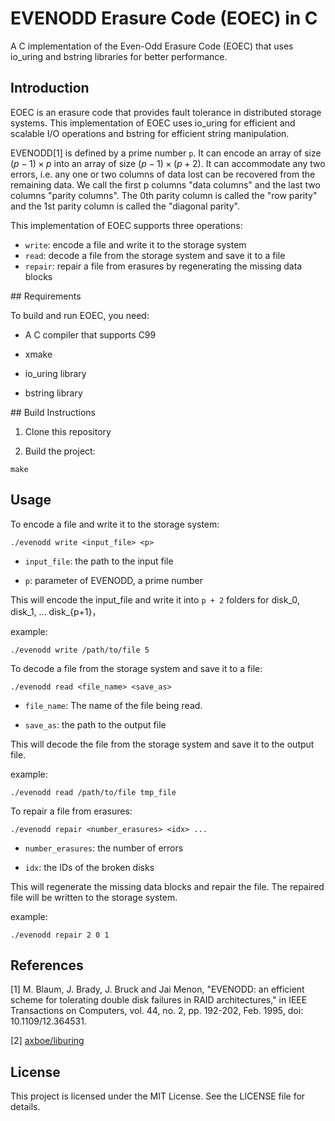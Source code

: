 # EVENODD Erasure Code (EOEC) in C

A C implementation of the Even-Odd Erasure Code (EOEC) that uses io_uring and bstring libraries for better performance.

## Introduction

EOEC is an erasure code that provides fault tolerance in distributed storage systems. This implementation of EOEC uses io_uring for efficient and scalable I/O operations and bstring for efficient string manipulation.

EVENODD[1] is defined by a prime number `p`. It can encode an array of size $(p-1) \times p$ into an array of size $(p-1) \times (p+2)$. It can accommodate any two errors, i.e. any one or two columns of data lost can be recovered from the remaining data. We call the first p columns "data columns" and the last two columns "parity columns". The 0th parity column is called the "row parity" and the 1st parity column is called the "diagonal parity".

This implementation of EOEC supports three operations:

- `write`: encode a file and write it to the storage system
- `read`: decode a file from the storage system and save it to a file
- `repair`: repair a file from erasures by regenerating the missing data blocks

## Requirements

To build and run EOEC, you need:

- A C compiler that supports C99
  
- xmake
  
- io_uring library
  
- bstring library
  

## Build Instructions

1. Clone this repository
  
2. Build the project:
  
  ```shell
  make
  ```
  

## Usage

To encode a file and write it to the storage system:

```shell
./evenodd write <input_file> <p>
```

- `input_file`: the path to the input file
  
- `p`: parameter of EVENODD, a prime number
  

This will encode the input_file and write it into `p + 2` folders for disk_0, disk_1, ... disk_{p+1}，

example:

```shell
./evenodd write /path/to/file 5
```

To decode a file from the storage system and save it to a file:

```shell
./evenodd read <file_name> <save_as>
```

- `file_name`: The name of the file being read.
  
- `save_as`: the path to the output file
  

This will decode the file from the storage system and save it to the output file.

example:

```shell
./evenodd read /path/to/file tmp_file
```

To repair a file from erasures:

```shell
./evenodd repair <number_erasures> <idx> ...
```

- `number_erasures`: the number of errors
  
- `idx`: the IDs of the broken disks
  

This will regenerate the missing data blocks and repair the file. The repaired file will be written to the storage system.

example:

```shell
./evenodd repair 2 0 1
```

## References

[1] M. Blaum, J. Brady, J. Bruck and Jai Menon, "EVENODD: an efficient scheme for tolerating double disk failures in RAID architectures," in IEEE Transactions on Computers, vol. 44, no. 2, pp. 192-202, Feb. 1995, doi: 10.1109/12.364531.

[2] [axboe/liburing](https://link.zhihu.com/?target=https%3A//github.com/axboe/liburing)

## License

This project is licensed under the MIT License. See the LICENSE file for details.
